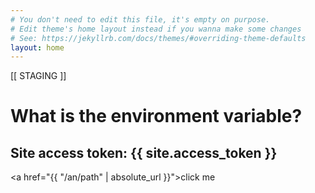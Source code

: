 ```yaml
---
# You don't need to edit this file, it's empty on purpose.
# Edit theme's home layout instead if you wanna make some changes
# See: https://jekyllrb.com/docs/themes/#overriding-theme-defaults
layout: home
---
```


[[ STAGING ]]

# What is the environment variable?

## Site access token: {{ site.access_token }}

<a href="{{ "/an/path" | absolute_url }}">click me</a>
